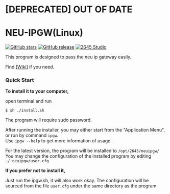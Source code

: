 # [DEPRECATED] OUT OF DATE

NEU-IPGW(Linux)
=

[![GitHub stars](https://img.shields.io/github/stars/2645Corp/neu-ipgw_linux.svg)](https://github.com/2645Corp/neu-ipgw_linux/stargazers)
[![GitHub release](https://img.shields.io/github/release/2645Corp/neuipgw_linux.svg?maxAge=2592000)](https://github.com/2645Corp/neuipgw_linux/releases)
[![2645 Studio](https://img.shields.io/badge/Powered%20by-2645%20Studio-yellowgreen.svg)](http://www.cool2645.com/)

This program is designed to pass the neu ip gateway easily.

Find [[Wiki]](https://github.com/2645Corp/neu-ipgw_linux/wiki) if you need.

### Quick Start

**To install it to your computer,**

open terminal and run

`$ sh ./install.sh`

The program will require sudo password.

After running the installer, you may either start from the "Application Menu", or run by command `ipgw`. <br>
Use `ipgw --help` to get more information of usage. <br>

For the latest version, the program will be installed to `/opt/2645/neuipgw/` <br>
You may change the configuration of the installed program by editing `~/.neuipgw/user.cfg`

**If you prefer not to install it,**

Just run the ipgw.sh, it will also work okay. The configuration will be sourced from the file `user.cfg` under the same directory as the program.
